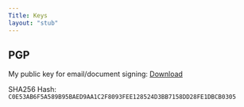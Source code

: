 ```yaml
---
Title: Keys
layout: "stub"
---
```


## PGP

My public key for email/document signing: [Download](publickey.travis@tbaraki.net-ad9064dee7236fd6a78304fc087a6537c86effaf.asc)

SHA256 Hash: `C0E53AB6F5A589B95BAED9AA1C2F8093FEE128524D3BB7158DD28FE1DBCB0305`
